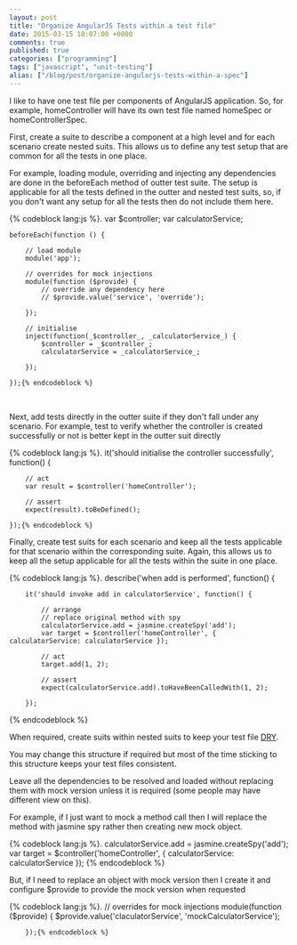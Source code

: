 ```yaml
---
layout: post
title: "Organize AngularJS Tests within a test file"
date: 2015-03-15 10:07:00 +0000
comments: true
published: true
categories: ["programming"]
tags: ["javascript", "unit-testing"]
alias: ["/blog/post/organize-angularjs-tests-within-a-spec"]
---
```


<p>I like to have one test file&nbsp;per components of AngularJS application. So, for example, homeController will have its own test file&nbsp;named homeSpec or homeControllerSpec.</p>
<p>First, create a&nbsp;suite to describe a component at a high level and for each scenario create&nbsp;nested suits. This allows us&nbsp;to define any test setup that are common for <!-- more -->all the tests&nbsp;in one place.</p>
<p>For example, loading module, overriding and injecting any dependencies are done in the beforeEach method of outter test suite. The setup is applicable for all the tests defined in the outter and nested test suits, so, if you don't want any setup for all the tests then do not include them here.</p>
{% codeblock lang:js %}. 
    var $controller;
    var calculatorService;
    

    beforeEach(function () {

        // load module
        module('app');

        // overrides for mock injections
        module(function ($provide) {
            // override any dependency here
            // $provide.value('service', 'override'); 

        });
        
        // initialise
        inject(function(_$controller_, _calculatorService_) {
            $controller = _$controller_;
            calculatorService = _calculatorService_;
            
        });

    });{% endcodeblock %}
<p>&nbsp;</p>
<p>Next, add tests directly in the outter suite if they don't fall under any scenario. For example, test to&nbsp;verify whether the controller is created successfully or not is better kept in the outter suit directly</p>
{% codeblock lang:js %}.
    it('should initialise the controller successfully', function() {

        // act
        var result = $controller('homeController');

        // assert
        expect(result).toBeDefined();

    });{% endcodeblock %}
<p>Finally, create test suits for each scenario and keep all the tests applicable for that scenario within the corresponding suite. Again, this allows us to keep all the setup applicable for all the tests within the suite in one place.</p>
{% codeblock lang:js %}.
    describe('when add is performed', function() {
        
        it('should invoke add in calculatorService', function() {

            // arrange
            // replace original method with spy
            calculatorService.add = jasmine.createSpy('add');
            var target = $controller('homeController', { calculatorService: calculatorService });

            // act
            target.add(1, 2);

            // assert
            expect(calculatorService.add).toHaveBeenCalledWith(1, 2);

        });
{% endcodeblock %}
<p>When required, create suits within nested suits to keep your&nbsp;test file&nbsp;<a href="http://en.wikipedia.org/wiki/Don%27t_repeat_yourself" target="_blank">DRY</a>.&nbsp;</p>
<p>You may change this structure if required but most of the time sticking to this structure keeps your&nbsp;test files consistent.</p>
<p>Leave all the dependencies to be resolved and loaded without replacing them with mock version unless it is required (some people may have different view on this).&nbsp;</p>
<p>For example, if I just want to mock a method call then I will replace the method with jasmine spy rather then creating new mock object.&nbsp;</p>
{% codeblock lang:js %}.
    calculatorService.add = jasmine.createSpy('add');
    var target = $controller('homeController', { calculatorService: calculatorService });
{% endcodeblock %}
<p>But, if I need&nbsp;to replace an object with mock version then I create it and configure $provide to provide the mock version when requested</p>
{% codeblock lang:js %}.
       // overrides for mock injections
        module(function ($provide) {
            $provide.value('claculatorService', 'mockCalculatorService'); 

        });{% endcodeblock %}
<p>&nbsp;</p>
